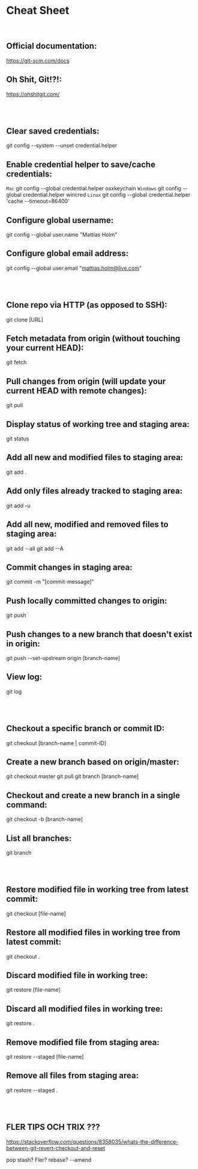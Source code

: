 # Cheat Sheet

<br>

## Official documentation:
https://git-scm.com/docs

## Oh Shit, Git!?!:
https://ohshitgit.com/

<br><br>

## Clear saved credentials:
git config --system --unset credential.helper

## Enable credential helper to save/cache credentials:
`Mac` git config --global credential.helper osxkeychain
`Windows` git config --global credential.helper wincred
`Linux` git config --global credential.helper 'cache --timeout=86400'

## Configure global username:
git config --global user.name "Mattias Holm"

## Configure global email address:
git config --global user.email "mattias.holm@live.com"

<br><br>

## Clone repo via HTTP (as opposed to SSH):
git clone [URL]

## Fetch metadata from origin (without touching your current HEAD):
git fetch

## Pull changes from origin (will update your current HEAD with remote changes):
git pull

## Display status of working tree and staging area:
git status

## Add all new and modified files to staging area:
git add .

## Add only files already tracked to staging area:
git add -u

## Add all new, modified and removed files to staging area:
git add --all
git add --A

## Commit changes in staging area:
git commit -m "[commit-message]"

## Push locally committed changes to origin:
git push

## Push changes to a new branch that doesn't exist in origin:
git push --set-upstream origin [branch-name]

## View log:
git log

<br><br>

## Checkout a specific branch or commit ID:
git checkout [branch-name | commit-ID]

## Create a new branch based on origin/master:
git checkout master
git pull
git branch [branch-name]

## Checkout and create a new branch in a single command:
git checkout -b [branch-name]

## List all branches:
git branch

<br><br>

## Restore modified file in working tree from latest commit:
git checkout [file-name]

## Restore all modified files in working tree from latest commit:
git checkout .

## Discard modified file in working tree:
git restore [file-name]

## Discard all modified files in working tree:
git restore .

## Remove modified file from staging area:
git restore --staged [file-name]

## Remove all files from staging area:
git restore --staged .

<br><br>

## FLER TIPS OCH TRIX ???
https://stackoverflow.com/questions/8358035/whats-the-difference-between-git-revert-checkout-and-reset

pop stash?
Fler?
rebase?
--amend